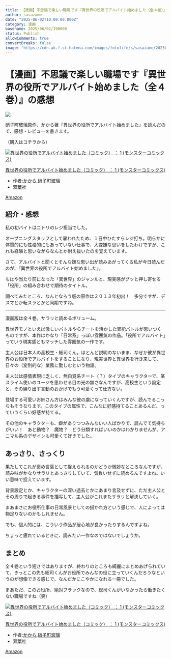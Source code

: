 ```yaml
---
title: 【漫画】不思議で楽しい職場です『異世界の役所でアルバイト始めました（全４巻）』の感想
author: sasazame
date: "2025-06-02T10:00:00.000Z"
category: 漫画
basename: 2025/06/02/190000
status: Publish
allowComments: true
convertBreaks: false
image: "https://cdn-ak.f.st-hatena.com/images/fotolife/s/sasazame/20250601/20250601193634.png"
---
```

# 【漫画】不思議で楽しい職場です『異世界の役所でアルバイト始めました（全４巻）』の感想

![](https://cdn-ak.f.st-hatena.com/images/fotolife/s/sasazame/20250601/20250601193634.png)

硝子町玻璃原作、かから著『異世界の役所でアルバイト始めました』を読んだので、感想・レビューを書きます。

（購入はコチラから）

[![異世界の役所でアルバイト始めました（コミック） ： 1 (モンスターコミックス)](https://m.media-amazon.com/images/I/51RWg6272EL._SL500_.jpg "異世界の役所でアルバイト始めました（コミック） ： 1 (モンスターコミックス)")](https://www.amazon.co.jp/dp/B0995GPHPJ?tag=mochig08-22&linkCode=ogi&th=1&psc=1)

[異世界の役所でアルバイト始めました（コミック） ： 1 (モンスターコミックス)](https://www.amazon.co.jp/dp/B0995GPHPJ?tag=mochig08-22&linkCode=ogi&th=1&psc=1)

-   作者:[かから](https://d.hatena.ne.jp/keyword/%A4%AB%A4%AB%A4%E9),[硝子町玻璃](https://d.hatena.ne.jp/keyword/%BE%CB%BB%D2%C4%AE%E0%E0%CD%FE)
-   双葉社

[Amazon](https://www.amazon.co.jp/dp/B0995GPHPJ?tag=mochig08-22&linkCode=ogi&th=1&psc=1)

<!-- Extended Body -->

## 紹介・感想

私の初バイトはニトリのレジ担当でした。

オープニングスタッフとして雇われたため、１日中ひたすらレジ打ち。明らかに体質的にも性格的にもあっていない仕事で、大変嫌な思いをしたわけですが、これも経験と思いながらなんとか耐え抜いたのを覚えています。

さて、アルバイトと聞くとそんな嫌な思い出が読みあがってくる私が今日読んだのが、『異世界の役所でアルバイト始めました』。

もはや当たり前になった「異世界」のジャンルと、現実感がグッと押し寄せる「役所」の組み合わせで期待のタイトル。

調べてみたところ、なんとなろう版の原作は２０１３年初出！　多分ですが、デスマとか転スラとかと同期ですね。

* * *

漫画版は全４巻。サラリと読めるボリューム。

異世界モノといえば激しいバトルやらチートを活かした異能バトルが思いつくものですが、本作はかなり「日常系」っぽい雰囲気の作品。「役所でアルバイト」っていう現実感ともマッチした雰囲気の一作です。

主人公は日本人の高校生・総司くん。ほとんど説明のないまま、なぜか彼が異世界のお役所でアルバイトをすることになり、現実世界と異世界を行き来して、日々の（変則的な）業務に勤しむという物語。

主人公は感情表現に乏しく、無自覚系チート（？）タイプのキャラクターで、某スライム使いのユージを思わせる目の光の無さなんですが、高校生という設定と、その繰り出す言動のおかげでもう可愛くって仕方ない。

登場する可愛いお姉さん方はみんな彼の虜になっていくんですが、読んでるこっちもそうなります。このタイプの属性で、こんなに好感持てることあるんだ、っていうくらい好感が持てる。

その他のキャラクターも、癖がありつつみんないい人ばかりで、読んでて気持ちがいい！　あと動物？　魔物？　どう分類すればいいのかはわかりませんが、アニマル系のデザインも可愛くて好きでした。

## あっさり、さっくり

果たしてこれが褒め言葉として捉えられるのかどうか微妙なところなんですが、読み味がかなりサラリとあっさりしていて、気負いせずに読めるんですよね。いい意味で捉えています。

背景設定とか、キャラクターの深い過去とかにあまり言及せずに、ただ主人公とその周りで起きる事件を描写して、主人公がこれまたサラリと解決していく。

まあまさにお役所仕事の日常風景としての描かれ方という感じで、人によっては物足りないのかもしれません。

でも、個人的には、こういう作品が居心地が良かったりするんですよね。

ちょっと疲れているときに、読みたい一作なのではないでしょうか。

## まとめ

全４巻という短さではありますが、終わりのところも綺麗にまとめあげられていて、きっとこの先も総司くんがお役所でみんなの役に立っていくんだろうなというのが想像できる感じで、なんだかにこやかになれる一冊でした。

まあただ、このお役所、絶対ブラックなので、総司くんがいなかったら働きたくない職場ですね（笑）

[![異世界の役所でアルバイト始めました（コミック） ： 1 (モンスターコミックス)](https://m.media-amazon.com/images/I/51RWg6272EL._SL500_.jpg "異世界の役所でアルバイト始めました（コミック） ： 1 (モンスターコミックス)")](https://www.amazon.co.jp/dp/B0995GPHPJ?tag=mochig08-22&linkCode=ogi&th=1&psc=1)

[異世界の役所でアルバイト始めました（コミック） ： 1 (モンスターコミックス)](https://www.amazon.co.jp/dp/B0995GPHPJ?tag=mochig08-22&linkCode=ogi&th=1&psc=1)

-   作者:[かから](https://d.hatena.ne.jp/keyword/%A4%AB%A4%AB%A4%E9),[硝子町玻璃](https://d.hatena.ne.jp/keyword/%BE%CB%BB%D2%C4%AE%E0%E0%CD%FE)
-   双葉社

[Amazon](https://www.amazon.co.jp/dp/B0995GPHPJ?tag=mochig08-22&linkCode=ogi&th=1&psc=1)